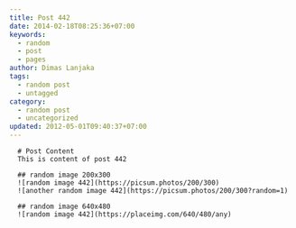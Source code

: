 ```yaml
---
title: Post 442
date: 2014-02-18T08:25:36+07:00
keywords:
  - random
  - post
  - pages
author: Dimas Lanjaka
tags:
  - random post
  - untagged
category:
  - random post
  - uncategorized
updated: 2012-05-01T09:40:37+07:00
---
```


      # Post Content
      This is content of post 442

      ## random image 200x300
      ![random image 442](https://picsum.photos/200/300)
      ![another random image 442](https://picsum.photos/200/300?random=1)

      ## random image 640x480
      ![random image 442](https://placeimg.com/640/480/any)
      